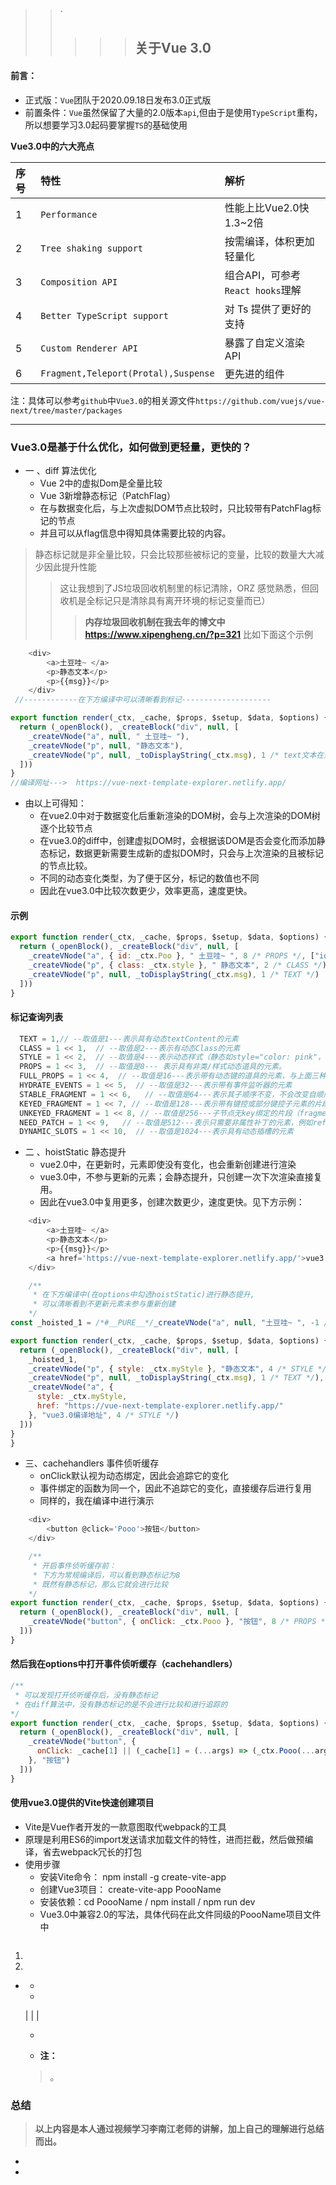 
> > `
> >
> > > > > ## 关于Vue 3.0
#### 前言：
 * 正式版：`Vue`团队于2020.09.18日发布3.0正式版
 * 前置条件：`Vue`虽然保留了大量的2.0版本`api`,但由于是使用`TypeScript`重构，所以想要学习3.0起码要掌握`TS`的基础使用

  **Vue3.0中的六大亮点**

  |  序号 |  特性   |  解析   |               
  | :--------- | :---------| :------------| 
  | 1 |   `Performance `    |  性能上比Vue2.0快1.3~2倍|     
  | 2 |   `Tree shaking support `|   按需编译，体积更加轻量化  |                      
  | 3 |   `Composition API`    |  组合API，可参考`React hooks`理解|     
  | 4 | `Better TypeScript support`|对 Ts 提供了更好的支持 | 
  | 5 | `Custom Renderer API`|暴露了自定义渲染API | 
  | 6 | `Fragment,Teleport(Protal),Suspense`|更先进的组件 | 

注：具体可以参考`github`中`Vue3.0`的相关源文件`https://github.com/vuejs/vue-next/tree/master/packages`
***
   ###  Vue3.0是基于什么优化，如何做到更轻量，更快的？
* 一 、diff 算法优化  
    + Vue 2中的虚拟Dom是全量比较
    + Vue 3新增静态标记（PatchFlag）
    + 在与数据变化后，与上次虚拟DOM节点比较时，只比较带有PatchFlag标记的节点
    + 并且可以从flag信息中得知具体需要比较的内容。
> 静态标记就是非全量比较，只会比较那些被标记的变量，比较的数量大大减少因此提升性能
>> 这让我想到了JS垃圾回收机制里的标记清除，ORZ 感觉熟悉，但回收机是全标记只是清除具有离开环境的标记变量而已）
>>> **内存垃圾回收机制在我去年的博文中 https://www.xipengheng.cn/?p=321**
比如下面这个示例
```javascript
    <div>
        <a>土豆哇~ </a>
        <p>静态文本</p>
        <p>{{msg}}</p>
    </div>
 //------------在下方编译中可以清晰看到标记--------------------
```
```javascript
export function render(_ctx, _cache, $props, $setup, $data, $options) {
  return (_openBlock(), _createBlock("div", null, [
    _createVNode("a", null, " 土豆哇~ "),
    _createVNode("p", null, "静态文本"),
    _createVNode("p", null, _toDisplayString(_ctx.msg), 1 /* text文本在这里标记为1 */)
  ]))
}
//编译网址--->  https://vue-next-template-explorer.netlify.app/
```
- 由以上可得知：
    + 在vue2.0中对于数据变化后重新渲染的DOM树，会与上次渲染的DOM树逐个比较节点
    + 在vue3.0的diff中，创建虚拟DOM时，会根据该DOM是否会变化而添加静态标记，数据更新需要生成新的虚拟DOM时，只会与上次渲染的且被标记的节点比较。
    + 不同的动态变化类型，为了便于区分，标记的数值也不同
    + 因此在vue3.0中比较次数更少，效率更高，速度更快。
#### **示例**
```JavaScript
export function render(_ctx, _cache, $props, $setup, $data, $options) {
  return (_openBlock(), _createBlock("div", null, [
    _createVNode("a", { id: _ctx.Poo }, " 土豆哇~ ", 8 /* PROPS */, ["id"]),
    _createVNode("p", { class: _ctx.style }, " 静态文本", 2 /* CLASS */),
    _createVNode("p", null, _toDisplayString(_ctx.msg), 1 /* TEXT */)
  ]))
}
```
#### **标记查询列表**
```javascript
  TEXT = 1,// --取值是1---表示具有动态textContent的元素
  CLASS = 1 << 1,  // --取值是2---表示有动态Class的元素
  STYLE = 1 << 2,  // --取值是4---表示动态样式（静态如style="color: pink"，也会提升至动态）
  PROPS = 1 << 3,  // --取值是8--- 表示具有非类/样式动态道具的元素。
  FULL_PROPS = 1 << 4,  // --取值是16---表示带有动态键的道具的元素，与上面三种相斥
  HYDRATE_EVENTS = 1 << 5,  // --取值是32---表示带有事件监听器的元素
  STABLE_FRAGMENT = 1 << 6,   // --取值是64---表示其子顺序不变，不会改变自顺序的片段。 
  KEYED_FRAGMENT = 1 << 7, // --取值是128---表示带有键控或部分键控子元素的片段。
  UNKEYED_FRAGMENT = 1 << 8, // --取值是256---子节点无key绑定的片段（fragment）
  NEED_PATCH = 1 << 9,   // --取值是512---表示只需要非属性补丁的元素，例如ref或hooks
  DYNAMIC_SLOTS = 1 << 10,  // --取值是1024---表示具有动态插槽的元素
```
* 二 、hoistStatic  静态提升
    + vue2.0中，在更新时，元素即使没有变化，也会重新创建进行渲染
    + vue3.0中，不参与更新的元素；会静态提升，只创建一次下次渲染直接复用。
    + 因此在vue3.0中复用更多，创建次数更少，速度更快。见下方示例：
```javascript
    <div>
        <a>土豆哇~ </a>
        <p>静态文本</p>
        <p>{{msg}}</p>
        <a href='https://vue-next-template-explorer.netlify.app/'>vue3.0编译地址</a>
    </div>
```
```javascript
    /**
     * 在下方编译中(在options中勾选hoistStatic)进行静态提升,
     * 可以清晰看到不更新元素未参与重新创建
    */
const _hoisted_1 = /*#__PURE__*/_createVNode("a", null, "土豆哇~ ", -1 /* HOISTED */)

export function render(_ctx, _cache, $props, $setup, $data, $options) {
  return (_openBlock(), _createBlock("div", null, [
    _hoisted_1,
    _createVNode("p", { style: _ctx.myStyle }, "静态文本", 4 /* STYLE */),
    _createVNode("p", null, _toDisplayString(_ctx.msg), 1 /* TEXT */),
    _createVNode("a", {
      style: _ctx.myStyle,
      href: "https://vue-next-template-explorer.netlify.app/"
    }, "vue3.0编译地址", 4 /* STYLE */)
  ]))
}
}
```        
* 三、cachehandlers 事件侦听缓存
    + onClick默认视为动态绑定，因此会追踪它的变化
    + 事件绑定的函数为同一个，因此不追踪它的变化，直接缓存后进行复用
    + 同样的，我在编译中进行演示
```javascript
    <div>
        <button @click='Pooo'>按钮</button>
    </div>
```
```javascript
    /**
     * 开启事件侦听缓存前：
     * 下方为常规编译后，可以看到静态标记为8
     * 既然有静态标记，那么它就会进行比较
    */
export function render(_ctx, _cache, $props, $setup, $data, $options) {
  return (_openBlock(), _createBlock("div", null, [
    _createVNode("button", { onClick: _ctx.Pooo }, "按钮", 8 /* PROPS */, ["onClick"])
  ]))
}
```
#### **然后我在options中打开事件侦听缓存（cachehandlers）**
```javascript
/**
 * 可以发现打开侦听缓存后，没有静态标记
 * 在diff算法中，没有静态标记的是不会进行比较和进行追踪的
*/
export function render(_ctx, _cache, $props, $setup, $data, $options) {
  return (_openBlock(), _createBlock("div", null, [
    _createVNode("button", {
      onClick: _cache[1] || (_cache[1] = (...args) => (_ctx.Pooo(...args)))
    }, "按钮")
  ]))
}
```
#### **使用vue3.0提供的Vite快速创建项目**
  - Vite是Vue作者开发的一款意图取代webpack的工具
  - 原理是利用ES6的import发送请求加载文件的特性，进而拦截，然后做预编译，省去webpack冗长的打包
  - 使用步骤
    + 安装Vite命令： npm install -g create-vite-app
    + 创建Vue3项目： create-vite-app PoooName
    + 安装依赖：cd PoooName / npm install / npm run dev
    + Vue3.0中兼容2.0的写法，具体代码在此文件同级的PoooName项目文件中
  ```

  ```
  1. 
  2. 
- 
   > 
    - 
    -  
   > 


    | | | 
   > 
  - 

  - **注：**
   > 。


   > 
### 总结
> **以上内容是本人通过视频学习李南江老师的讲解，加上自己的理解进行总结而出。**

-  
-  